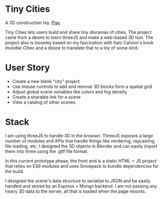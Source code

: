 # Tiny Cities

A 3D construction toy. [Play](https://tinycities.netlify.app)

Tiny Cities lets users build and share tiny dioramas of cities. The project came from a desire to learn threeJS and make a web-based 3D tool. The project also is looseley based on my fascination with Italo Calvino's book *Invisible Cities* and a desire to translate that to a toy of some kind.

# User Story

- Create a new blank "city" project
- Use mouse controls to add and remove 3D blocks form a spatial grid
- Adjust global scene variables like colors and fog density
- Create a sharable link for a scene
- View a catalog of other scenes


# Stack

I am using threeJS to handle 3D in the browser. ThreeJS exposes a large number of modules and APIs that handle things like rendering, raycasting, file loading, etc. I designed the 3D objects in Blender and can easily import them into three using the .gltf file format.

In this current prototype phase, the front end is a static HTML + JS project that relies on ES6 modules and uses Snowpack to bundle dependencies for the build.

I designed the scene's data structure to serialize to JSON and be easily handled and stored by an Express + Mongo backend. I am not passing any heavy 3D data to the server, all that is loaded when the page mounts.
